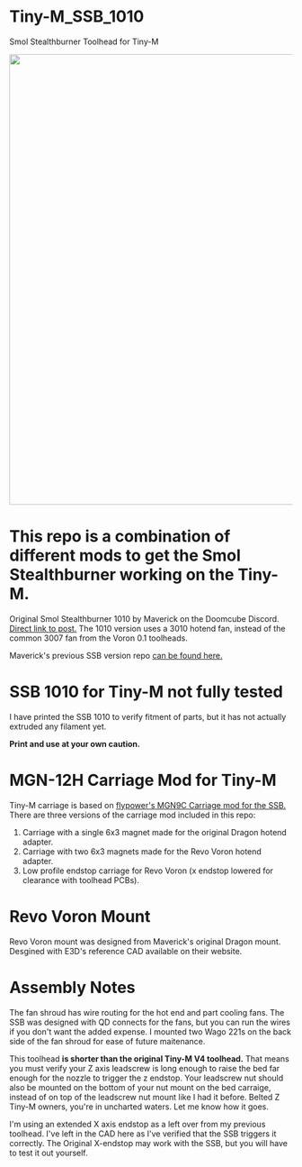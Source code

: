 # Tiny-M_SSB_1010
Smol Stealthburner Toolhead for Tiny-M

<img src="Images/Tiny-M_SBB_1010.png" width="800">

# This repo is a combination of different mods to get the Smol Stealthburner working on the Tiny-M. 

Original Smol Stealthburner 1010 by Maverick on the Doomcube Discord. <a href="https://discord.com/channels/825469421346226226/909858082841067591/951228478278230057"/> Direct link to post.</a> The 1010 version uses a 3010 hotend fan, instead of the common 3007 fan from the Voron 0.1 toolheads.

Maverick's previous SSB version repo <a href= "https://github.com/PrintersForAnts/Crucible/tree/main/Smol%20Stealth%20Burner"> can be found here. </a>

# SSB 1010 for Tiny-M not fully tested

I have printed the SSB 1010 to verify fitment of parts, but it has not actually extruded any filament yet. 

**Print and use at your own caution.**

# MGN-12H Carriage Mod for Tiny-M

Tiny-M carriage is based on <a href="https://github.com/flyespresso/antpower/tree/main/SMOL%20Stealth%20Burner%20MGN9C%20V0%20Gantry%20Mod"> flypower's MGN9C Carriage mod for the SSB.</a> There are three versions of the carriage mod included in this repo: 

1. Carriage with a single 6x3 magnet made for the original Dragon hotend adapter. 
2. Carriage with two 6x3 magnets made for the Revo Voron hotend adapter. 
3. Low profile endstop carriage for Revo Voron (x endstop lowered for clearance with toolhead PCBs). 

# Revo Voron Mount

Revo Voron mount was designed from Maverick's original Dragon mount. Desgined with E3D's reference CAD available on their website.

# Assembly Notes

The fan shroud has wire routing for the hot end and part cooling fans. The SSB was designed with QD connects for the fans, but you can run the wires if you don't want the added expense. I mounted two Wago 221s on the back side of the fan shroud for ease of future maitenance.

This toolhead **is shorter than the original Tiny-M V4 toolhead.** That means you must verify your Z axis leadscrew is long enough to raise the bed far enough for the nozzle to trigger the z endstop. Your leadscrew nut should also be mounted on the bottom of your nut mount on the bed carraige, instead of on top of the leadscrew nut mount like I had it before. Belted Z Tiny-M owners, you're in uncharted waters. Let me know how it goes.

I'm using an extended X axis endstop as a left over from my previous toolhead. I've left in the CAD here as I've verified that the SSB triggers it correctly. The Original X-endstop may work with the SSB, but you will have to test it out yourself.